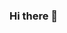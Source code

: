 ### Hi there 👋

<!--
**philani204/philani204** is a ✨ _special_ ✨ repository because its `README.md` (this file) appears on your GitHub profile.

Here are some ideas to get you started:

- 🔭 I’m currently working on ... not working i am a student
- 🌱 I’m currently learning ... i am currently doing psychology and media studies at varsity 
- 👯 I’m looking to collaborate on ... my new project which is project health
- 🤔 I’m looking for help with ... code and ideas
- 💬 Ask me about ... anything 
- 📫 How to reach me: ... pilanikadeni@gmai.com
- 😄 Pronouns: ...him
- ⚡ Fun fact: ...i am actually new in coding

-->
        
